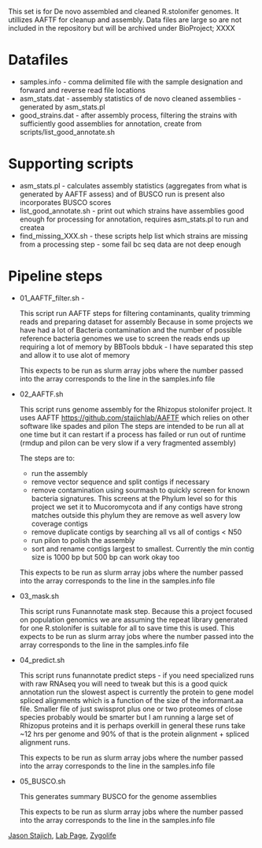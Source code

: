 This set is for De novo assembled and cleaned R.stolonifer genomes. It utillizes AAFTF for cleanup and assembly.
Data files are large so are not included in the repository but will be archived under BioProject; XXXX

Datafiles
=====

* samples.info - comma delimited file with the sample designation and forward and reverse read file locations
* asm_stats.dat - assembly statistics of de novo cleaned assemblies - generated by asm_stats.pl
* good_strains.dat - after assembly process, filtering the strains with sufficiently good assemblies for annotation, create from scripts/list_good_annotate.sh


Supporting scripts
======
* asm_stats.pl - calculates assembly statistics (aggregates from what is generated by AAFTF assess) and of BUSCO run is present also incorporates BUSCO scores
* list_good_annotate.sh - print out which strains have assemblies good enough for processing for annotation, requires asm_stats.pl to run and createa
* find_missing_XXX.sh - these scripts help list which strains are missing from a processing step - some fail bc seq data are not deep enough

Pipeline steps
=====
* 01_AAFTF_filter.sh -

  This script run AAFTF steps for filtering contaminants, quality trimming reads and preparing dataset for assembly
  Because in some projects we have had a lot of Bacteria contamination and the number of possible reference bacteria genomes
  we use to screen the reads ends up requiring a lot of memory by BBTools bbduk - I have separated this step
  and allow it to use alot of memory

  This expects to be run as slurm array jobs where the number passed into the array corresponds to the line in the samples.info file

* 02_AAFTF.sh
   
  This script runs genome assembly for the Rhizopus stolonifer project. It uses AAFTF https://github.com/stajichlab/AAFTF
  which relies on other software like spades and pilon The steps are intended to be run all at one time but it can restart 
  if a process has failed or run out of runtime (rmdup and pilon can be very slow if a very fragmented assembly)

  The steps are to:
    - run the assembly
    - remove vector sequence and split contigs if necessary
    - remove contamination using sourmash to quickly screen for known bacteria signatures. This screens at the Phylum level so for this project we set it to Mucoromycota and if any contigs have strong matches outside this phylum they are remove as well asvery low coverage contigs
   - remove duplicate contigs by searching all vs all of contigs < N50
   - run pilon to polish the assembly
   - sort and rename contigs largest to smallest. Currently the min contig size is 1000 bp but 500 bp can work okay too

   This expects to be run as slurm array jobs where the number passed into the array corresponds to the line in the samples.info file

* 03_mask.sh

   This script runs Funannotate mask step. Because this a project focused on population genomics we are assuming the repeat library generated for one R.stolonifer is suitable for all to save time this is used. This expects to be run as slurm array jobs where the number passed into the array corresponds to the line in the samples.info file

* 04_predict.sh

   This script runs funannotate predict steps - if you need specialized runs with raw RNAseq you will need to tweak but this is a good quick annotation run the slowest aspect is currently the protein to gene model spliced alignments which is a function of the size of the informant.aa file. Smaller file of just swissprot plus one or two proteomes of close species probably would be smarter but I am running a large set of Rhizopus proteins and it is perhaps overkill in general these runs take ~12 hrs per genome and 90% of that is the protein alignment + spliced alignment runs.
   
   This expects to be run as slurm array jobs where the number passed into the array corresponds to the line in the samples.info file

* 05_BUSCO.sh

   This generates summary BUSCO for the genome assemblies

   This expects to be run as slurm array jobs where the number passed into the array corresponds to the line in the samples.info file

[Jason Stajich](https://github.com/hyphaltip), [Lab Page](http://lab.ucr.edu), [Zygolife](http://zygolife.org)
